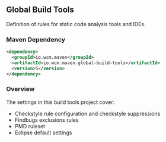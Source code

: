 ## Global Build Tools

Definition of rules for static code analysis tools and IDEs.


### Maven Dependency

```xml
<dependency>
  <groupId>io.wcm.maven</groupId>
  <artifactId>io.wcm.maven.global-build-tools</artifactId>
  <version>5</version>
</dependency>
```

### Overview

The settings in this build tools project cover:

* Checkstyle rule configuration and checkstyle suppressions
* Findbugs exclusions rules
* PMD ruleset
* Eclipse default settings

